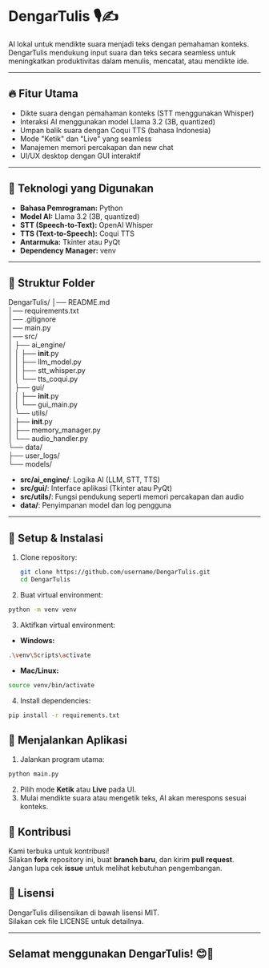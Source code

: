 # DengarTulis 🎙️✍️  
AI lokal untuk mendikte suara menjadi teks dengan pemahaman konteks.  
DengarTulis mendukung input suara dan teks secara seamless untuk meningkatkan produktivitas dalam menulis, mencatat, atau mendikte ide.  

---

## 🔥 Fitur Utama
- Dikte suara dengan pemahaman konteks (STT menggunakan Whisper)
- Interaksi AI menggunakan model Llama 3.2 (3B, quantized)
- Umpan balik suara dengan Coqui TTS (bahasa Indonesia)
- Mode "Ketik" dan "Live" yang seamless
- Manajemen memori percakapan dan new chat
- UI/UX desktop dengan GUI interaktif

---

## 🚀 Teknologi yang Digunakan
- **Bahasa Pemrograman:** Python  
- **Model AI:** Llama 3.2 (3B, quantized)  
- **STT (Speech-to-Text):** OpenAI Whisper  
- **TTS (Text-to-Speech):** Coqui TTS  
- **Antarmuka:** Tkinter atau PyQt  
- **Dependency Manager:** venv  

---

## 📂 Struktur Folder
DengarTulis/
│── README.md  
│── requirements.txt  
│── .gitignore  
│── main.py  
│── src/  
│   ├── ai_engine/  
│   │   ├── __init__.py  
│   │   ├── llm_model.py  
│   │   ├── stt_whisper.py  
│   │   └── tts_coqui.py  
│   ├── gui/  
│   │   ├── __init__.py  
│   │   └── gui_main.py  
│   └── utils/  
│       ├── __init__.py  
│       ├── memory_manager.py  
│       └── audio_handler.py  
└── data/  
    ├── user_logs/  
    └── models/  

- **src/ai_engine/**: Logika AI (LLM, STT, TTS)  
- **src/gui/**: Interface aplikasi (Tkinter atau PyQt)  
- **src/utils/**: Fungsi pendukung seperti memori percakapan dan audio  
- **data/**: Penyimpanan model dan log pengguna  

---

## 🔧 Setup & Instalasi
1. Clone repository:
   ```bash
   git clone https://github.com/username/DengarTulis.git
   cd DengarTulis
   ```
 2. Buat virtual environment:  
 ```bash  
 python -m venv venv  
 ```  

 3. Aktifkan virtual environment:  
 - **Windows:**  
 ```bash  
 .\venv\Scripts\activate  
 ```  
 - **Mac/Linux:**  
 ```bash  
 source venv/bin/activate  
 ```  

 4. Install dependencies:  
 ```bash  
 pip install -r requirements.txt  
 ```  

 ## 🚀 Menjalankan Aplikasi  
 1. Jalankan program utama:  
 ```bash  
 python main.py  
 ```  
 2. Pilih mode **Ketik** atau **Live** pada UI.  
 3. Mulai mendikte suara atau mengetik teks, AI akan merespons sesuai konteks.  

 ## 🤝 Kontribusi  
 Kami terbuka untuk kontribusi!  
 Silakan **fork** repository ini, buat **branch baru**, dan kirim **pull request**.  
 Jangan lupa cek **issue** untuk melihat kebutuhan pengembangan.  

 ## 📜 Lisensi  
 DengarTulis dilisensikan di bawah lisensi MIT.  
 Silakan cek file LICENSE untuk detailnya.    

---

## Selamat menggunakan **DengarTulis**! 😊🚀  
